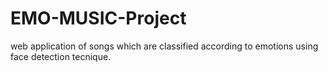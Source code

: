 # EMO-MUSIC-Project
web application of songs which are classified according to emotions using face detection tecnique.

